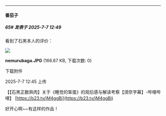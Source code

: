 ﻿
*****

####  番茄子  
##### 65#       发表于 2025-7-7 12:49

看到了石黑本人的评价：

<img src="https://img.stage1st.com/forum/202507/07/124511lp4btoupq03p0apq.jpg" referrerpolicy="no-referrer">

<strong>nemurubaga.JPG</strong> (166.87 KB, 下载次数: 0)

下载附件

2025-7-7 12:45 上传

【【石黑正数熟肉】关于《睡觉的笨蛋》的观后感与解读考察【須奈字幕】-哔哩哔哩】 [https://b23.tv/jM4ggBj](https://b23.tv/jM4ggBj)

好开心啊~~有这样的作品！

